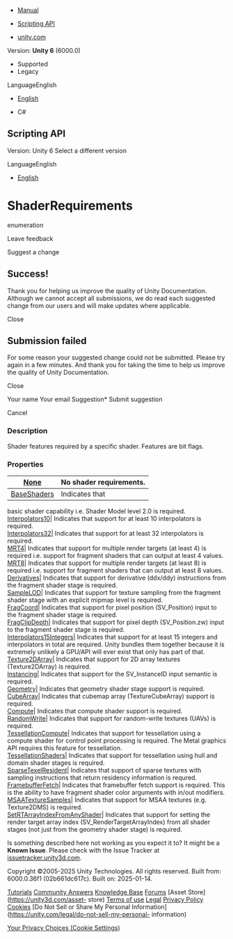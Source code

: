 [ ]()

  * [Manual](../Manual/index.html)
  * [Scripting API](../ScriptReference/index.html)

  * [unity.com](https://unity.com/)

Version: **Unity 6** (6000.0)

  * Supported
  * Legacy

LanguageEnglish

  * [English]()

  * C#

[ ](https://docs.unity3d.com)

## Scripting API

Version: Unity 6 Select a different version

LanguageEnglish

  * [English]()

# ShaderRequirements

enumeration

Leave feedback

Suggest a change

## Success!

Thank you for helping us improve the quality of Unity Documentation. Although
we cannot accept all submissions, we do read each suggested change from our
users and will make updates where applicable.

Close

## Submission failed

For some reason your suggested change could not be submitted. Please <a>try
again</a> in a few minutes. And thank you for taking the time to help us
improve the quality of Unity Documentation.

Close

Your name Your email Suggestion* Submit suggestion

Cancel

[ ]()

### Description

Shader features required by a specific shader. Features are bit flags.

### Properties

[None](Rendering.ShaderRequirements.None.html)| No shader requirements.  
---|---  
[BaseShaders](Rendering.ShaderRequirements.BaseShaders.html)| Indicates that
basic shader capability i.e. Shader Model level 2.0 is required.  
[Interpolators10](Rendering.ShaderRequirements.Interpolators10.html)|
Indicates that support for at least 10 interpolators is required.  
[Interpolators32](Rendering.ShaderRequirements.Interpolators32.html)|
Indicates that support for at least 32 interpolators is required.  
[MRT4](Rendering.ShaderRequirements.MRT4.html)| Indicates that support for
multiple render targets (at least 4) is required i.e. support for fragment
shaders that can output at least 4 values.  
[MRT8](Rendering.ShaderRequirements.MRT8.html)| Indicates that support for
multiple render targets (at least 8) is required i.e. support for fragment
shaders that can output at least 8 values.  
[Derivatives](Rendering.ShaderRequirements.Derivatives.html)| Indicates that
support for derivative (ddx/ddy) instructions from the fragment shader stage
is required.  
[SampleLOD](Rendering.ShaderRequirements.SampleLOD.html)| Indicates that
support for texture sampling from the fragment shader stage with an explicit
mipmap level is required.  
[FragCoord](Rendering.ShaderRequirements.FragCoord.html)| Indicates that
support for pixel position (SV_Position) input to the fragment shader stage is
required.  
[FragClipDepth](Rendering.ShaderRequirements.FragClipDepth.html)| Indicates
that support for pixel depth (SV_Position.zw) input to the fragment shader
stage is required.  
[Interpolators15Integers](Rendering.ShaderRequirements.Interpolators15Integers.html)|
Indicates that support for at least 15 integers and interpolators in total are
required. Unity bundles them together because it is extremely unlikely a
GPU/API will ever exist that only has part of that.  
[Texture2DArray](Rendering.ShaderRequirements.Texture2DArray.html)| Indicates
that support for 2D array textures (Texture2DArray) is required.  
[Instancing](Rendering.ShaderRequirements.Instancing.html)| Indicates that
support for the SV_InstanceID input semantic is required.  
[Geometry](Rendering.ShaderRequirements.Geometry.html)| Indicates that
geometry shader stage support is required.  
[CubeArray](Rendering.ShaderRequirements.CubeArray.html)| Indicates that
cubemap array (TextureCubeArray) support is required.  
[Compute](Rendering.ShaderRequirements.Compute.html)|  Indicates that compute
shader support is required.  
[RandomWrite](Rendering.ShaderRequirements.RandomWrite.html)| Indicates that
support for random-write textures (UAVs) is required.  
[TessellationCompute](Rendering.ShaderRequirements.TessellationCompute.html)|
Indicates that support for tessellation using a compute shader for control
point processing is required. The Metal graphics API requires this feature for
tessellation.  
[TessellationShaders](Rendering.ShaderRequirements.TessellationShaders.html)|
Indicates that support for tessellation using hull and domain shader stages is
required.  
[SparseTexelResident](Rendering.ShaderRequirements.SparseTexelResident.html)|
Indicates that support of sparse textures with sampling instructions that
return residency information is requred.  
[FramebufferFetch](Rendering.ShaderRequirements.FramebufferFetch.html)|
Indicates that framebuffer fetch support is required. This is the ability to
have fragment shader color arguments with in/out modifiers.  
[MSAATextureSamples](Rendering.ShaderRequirements.MSAATextureSamples.html)|
Indicates that support for MSAA textures (e.g. Texture2DMS) is required.  
[SetRTArrayIndexFromAnyShader](Rendering.ShaderRequirements.SetRTArrayIndexFromAnyShader.html)|
Indicates that support for setting the render target array index
(SV_RenderTargetArrayIndex) from all shader stages (not just from the geometry
shader stage) is required.  
  
Is something described here not working as you expect it to? It might be a
**Known Issue**. Please check with the Issue Tracker at
[issuetracker.unity3d.com](https://issuetracker.unity3d.com).

Copyright ©2005-2025 Unity Technologies. All rights reserved. Built from:
6000.0.36f1 (02b661dc617c). Built on: 2025-01-14.

[Tutorials](https://unity3d.com/learn) [Community
Answers](https://answers.unity3d.com) [Knowledge
Base](https://support.unity3d.com/hc/en-us)
[Forums](https://forum.unity3d.com) [Asset Store](https://unity3d.com/asset-
store) [Terms of use](https://docs.unity3d.com/Manual/TermsOfUse.html)
[Legal](https://unity.com/legal) [Privacy
Policy](https://unity.com/legal/privacy-policy)
[Cookies](https://unity.com/legal/cookie-policy) [Do Not Sell or Share My
Personal Information](https://unity.com/legal/do-not-sell-my-personal-
information)

[Your Privacy Choices (Cookie Settings)](javascript:void\(0\);)

